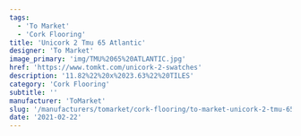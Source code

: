 ```yaml
---
tags:
  - 'To Market'
  - 'Cork Flooring'
title: 'Unicork 2 Tmu 65 Atlantic'
designer: 'To Market'
image_primary: 'img/TMU%2065%20ATLANTIC.jpg'
href: 'https://www.tomkt.com/unicork-2-swatches'
description: '11.82%22%20x%2023.63%22%20TILES'
category: 'Cork Flooring'
subtitle: ''
manufacturer: 'ToMarket'
slug: '/manufacturers/tomarket/cork-flooring/to-market-unicork-2-tmu-65-atlantic'
date: '2021-02-22'
---
```

